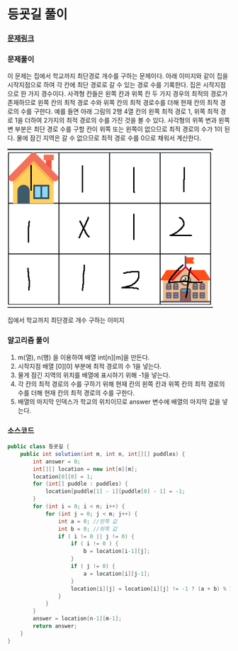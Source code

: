# 등굣길 풀이

### [문제링크](https://school.programmers.co.kr/learn/courses/30/lessons/42898)

### 문제풀이
이 문제는 집에서 학교까지 최단경로 개수를 구하는 문제이다.
아래 이미지와 같이 집을 시작지점으로 하여 각 칸에 최단 경로로 갈 수 있는 경로 수를 기록한다.
집은 시작지점으로 한 가지 경수이다. 사격형 칸들은 왼쪽 칸과 위쪽 칸 두 가지 경우의 최적의 경로가 존재하므로 왼쪽 칸의 최적 경로 수와 위쪽 칸의 최적 경로수를 더해 현재 칸의 최적 경로의 수를 구한다.
예를 들면 아래 그림의 2행 4열 칸의 왼쪽 최적 경로 1, 위쪽 최적 경로 1을 더하여 2가지의 최적 경로의 수를 가진 것을 볼 수 있다.
사각형의 위쪽 변과 왼쪽 변 부분은 최단 경로 수를 구할 칸이 위쪽 또는 왼쪽이 없으므로 최적 경로의 수가 1이 된다.
물에 잠긴 지역은 갈 수 없으므로 최적 경로 수를 0으로 채워서 계산한다.


![img.png](img.png)

집에서 학교까지 최단경로 개수 구하는 이미지
### 알고리즘 풀이
1. m(열), n(행) 을 이용하여 배열 int[n][m]을 만든다.
2. 시작지점 배열 [0][0] 부분에 최적 경로의 수 1을 넣는다.
3. 물게 잠긴 지역의 위치를 배열에 표시하기 위해 -1을 넣는다.
4. 각 칸의 최적 경로의 수를 구하기 위해 현재 칸의 왼쪽 칸과 위쪽 칸의 최적 경로의 수를 더해 현재 칸의 최적 경로의 수를 구한다.
5. 배열의 마지막 인덱스가 학교의 위치이므로 answer 변수에 배열의 마지막 값을 넣는다.
### 소스코드
```java
public class 등굣길 {
    public int solution(int m, int n, int[][] puddles) {
        int answer = 0;
        int[][] location = new int[n][m];
        location[0][0] = 1;
        for (int[] puddle : puddles) {
            location[puddle[1] - 1][puddle[0] - 1] = -1;
        }
        for (int i = 0; i < n; i++) {
            for (int j = 0; j < m; j++) {
                int a = 0; //왼쪽 값
                int b = 0; //위쪽 값
                if ( i != 0 || j != 0) {
                    if ( i != 0 ) {
                        b = location[i-1][j];
                    }
                    if ( j != 0) {
                        a = location[i][j-1];
                    }
                    location[i][j] = location[i][j] != -1 ? (a + b) % 1000000007 : 0;
                }
            }
        }
        answer = location[n-1][m-1];
        return answer;
    }
}

```